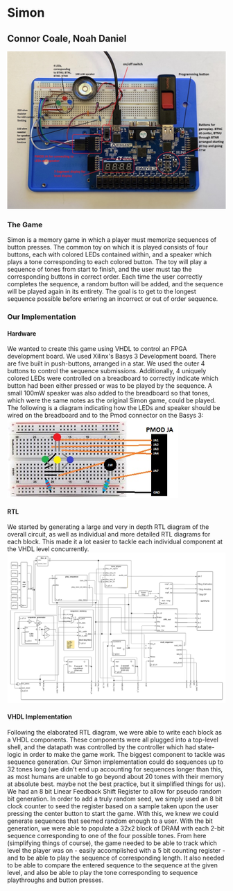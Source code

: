 # Simon
## Connor Coale, Noah Daniel
![Simon](physical_board.jpg)
### The Game
Simon is a memory game in which a player must memorize sequences of button presses. The common toy on which it is played consists of four buttons, each with colored LEDs contained within, and a speaker which plays a tone corresponding to each colored button. The toy will play a sequence of tones from start to finish, and the user must tap the corresponding buttons in correct order. Each time the user correctly completes the sequence, a random button will be added, and the sequence will be played again in its entirety. The goal is to get to the longest sequence possible before entering an incorrect or out of order sequence. 
### Our Implementation
#### Hardware
We wanted to create this game using VHDL to control an FPGA development board. We used Xilinx's Basys 3 Development board. There are five built in push-buttons, arranged in a star. We used the outer 4 buttons to control the sequence submissions. Additionally, 4 uniquely colored LEDs were controlled on a breadboard to correctly indicate which button had been either pressed or was to be played by the sequence. A small 100mW speaker was also added to the breadboard so that tones, which were the same notes as the original Simon game, could be played.
The following is a diagram indicating how the LEDs and speaker should be wired on the breadboard and to the Pmod connector on the Basys 3:
![Wiring Diagram](breadboard.jpg)
#### RTL 
We started by generating a large and very in depth RTL diagram of the overall circuit, as well as individual and more detailed RTL diagrams for each block. This made it a lot easier to tackle each individual component at the VHDL level concurrently.
![RTL](RTL.png)
#### VHDL Implementation
Following the elaborated RTL diagram, we were able to write each block as a VHDL components. These components were all plugged into a top-level shell, and the datapath was controlled by the controller which had state-logic in order to make the game work. 
The biggest component to tackle was sequence generation. Our Simon implementation could do sequences up to 32 tones long (we didn't end up accounting for sequences longer than this, as most humans are unable to go beyond about 20 tones with their memory at absolute best. maybe not the best practice, but it simplified things for us). We had an 8 bit Linear Feedback Shift Register to allow for pseudo random bit generation. In order to add a truly random seed, we simply used an 8 bit clock counter to seed the register based on a sample taken upon the user pressing the center button to start the game. With this, we knew we could generate sequences that seemed random enough to a user.
With the bit generation, we were able to populate a 32x2 block of DRAM with each 2-bit sequence corresponding to one of the four possible tones. From here (simplifying things of course), the game needed to be able to track which level the player was on - easily accomplished with a 5 bit counting register - and to be able to play the sequence of corresponding length. It also needed to be able to compare the entered sequence to the sequence at the given level, and also be able to play the tone corresponding to sequence playthroughs and button presses.